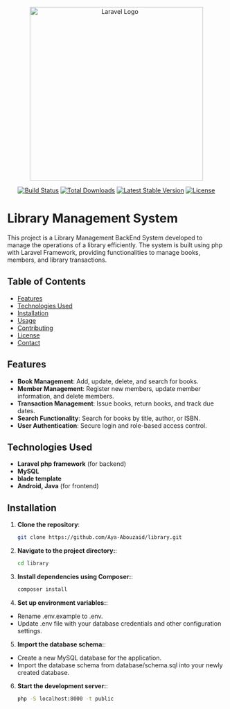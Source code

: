 <p align="center"><a href="https://laravel.com" target="_blank"><img src="https://raw.githubusercontent.com/laravel/art/master/logo-lockup/5%20SVG/2%20CMYK/1%20Full%20Color/laravel-logolockup-cmyk-red.svg" width="400" alt="Laravel Logo"></a></p>

<p align="center">
<a href="https://github.com/laravel/framework/actions"><img src="https://github.com/laravel/framework/workflows/tests/badge.svg" alt="Build Status"></a>
<a href="https://packagist.org/packages/laravel/framework"><img src="https://img.shields.io/packagist/dt/laravel/framework" alt="Total Downloads"></a>
<a href="https://packagist.org/packages/laravel/framework"><img src="https://img.shields.io/packagist/v/laravel/framework" alt="Latest Stable Version"></a>
<a href="https://packagist.org/packages/laravel/framework"><img src="https://img.shields.io/packagist/l/laravel/framework" alt="License"></a>
</p>


# Library Management System

This project is a Library Management BackEnd System developed to manage the operations of a library efficiently. The system is built using php with Laravel Framework, providing functionalities to manage books, members, and library transactions.

## Table of Contents

- [Features](#features)
- [Technologies Used](#technologies-used)
- [Installation](#installation)
- [Usage](#usage)
- [Contributing](#contributing)
- [License](#license)
- [Contact](#contact)

## Features

- **Book Management**: Add, update, delete, and search for books.
- **Member Management**: Register new members, update member information, and delete members.
- **Transaction Management**: Issue books, return books, and track due dates.
- **Search Functionality**: Search for books by title, author, or ISBN.
- **User Authentication**: Secure login and role-based access control.

## Technologies Used

- **Laravel php framework** (for backend)
- **MySQL**
- **blade template** 
- **Android, Java** (for frontend)

## Installation

1. **Clone the repository**:
   ```bash
   git clone https://github.com/Aya-Abouzaid/library.git

2. **Navigate to the project directory:**:
   ```bash
   cd library

3. **Install dependencies using Composer:**:
   ```bash
   composer install

4. **Set up environment variables:**:
 - Rename .env.example to .env.
 - Update .env file with your database credentials and other configuration settings.

5. **Import the database schema:**:
 - Create a new MySQL database for the application.
 - Import the database schema from database/schema.sql into your newly created database.

6. **Start the development server:**:
   ```bash
   php -S localhost:8000 -t public


   
